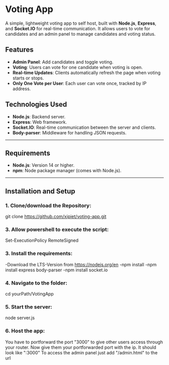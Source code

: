 # Voting App

A simple, lightweight voting app to self host, built with **Node.js**, **Express**, and **Socket.IO** for real-time communication. It allows users to vote for candidates and an admin panel to manage candidates and voting status.

## Features
- **Admin Panel**: Add candidates and toggle voting.
- **Voting**: Users can vote for one candidate when voting is open.
- **Real-time Updates**: Clients automatically refresh the page when voting starts or stops.
- **Only One Vote per User**: Each user can vote once, tracked by IP address.

## Technologies Used
- **Node.js**: Backend server.
- **Express**: Web framework.
- **Socket.IO**: Real-time communication between the server and clients.
- **Body-parser**: Middleware for handling JSON requests.

---

## Requirements
- **Node.js**: Version 14 or higher.
- **npm**: Node package manager (comes with Node.js).

---

## Installation and Setup

### 1. Clone/download the Repository:
git clone https://github.com/xipiet/voting-app.git

### 3. Allow powershell to execute the script:
Set-ExecutionPolicy RemoteSigned

### 3. Install the requirements:
-Download the LTS-Version from https://nodejs.org/en
-npm install 
-npm install express body-parser
-npm install socket.io

### 4. Navigate to the folder:
cd yourPath/VotingApp

### 5. Start the server:
node server.js

### 6. Host the app:
You have to portforward the port "3000" to give other users access through your router.
Now give them your portforwarded port with the ip. It should look like "<yourIp>:3000"
To access the admin panel just add "/admin.html" to the url

